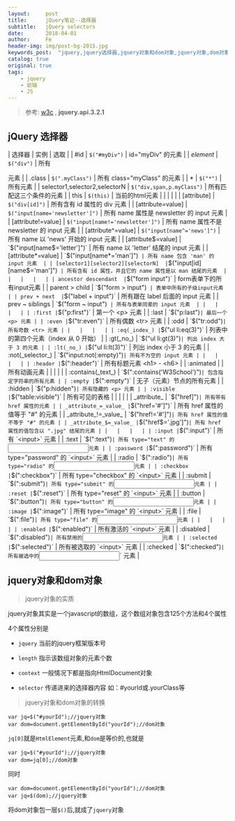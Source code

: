 ```yaml
---
layout:     post
title:      jQuery笔记--选择器
subtitle:   jQuery selectors
date:       2018-04-01
author:     Fe
header-img: img/post-bg-2015.jpg
keywords_post:  "jquery,jquery选择器,jquery对象和dom对象,jquery对象,dom对象,前端,$,标签,元素"
catalog: true
original: true
tags:
    - jquery
    - 前端
    - JS
---
```

>参考:  [w3c](http://www.w3school.com.cn)  , **jquery.api.3.2.1**

## jQuery 选择器  

| 选择器 | 实例 | 选取 |
| #id | `$("#myDiv")` | id="myDiv" 的元素 |
| _element_ | `$("div")` | 所有 <div> 元素 |
| .class | `$(".myClass")` | 所有 class="myClass" 的元素 |
| * | `$("*")` | 所有元素 |
| selector1,selector2,selectorN  | `$("div,span,p.myClass")`  | 所有匹配这三个条件的元素  |
|  this | `$(this)`  | 当前的html元素  |
|   |   |   |
| [attribute]  | `$("div[id]")`  | 所有含有 id 属性的 div 元素  |
|  [attribute=value] | `$("input[name='newsletter']")`  |  所有 name 属性是 newsletter 的 input 元素 |
|  [attribute!=value] | `$("input[name!='newsletter']")`  |  所有 name 属性不是 newsletter 的 input 元素 |
|  [attribute^=value] | `$("input[name^='news']")`  | 所有 name 以 'news' 开始的 input 元素  |
|  [attribute$=value] |  `$("input[name$='letter']")` | 所有 name 以 'letter' 结尾的 input 元素  |
| [attribute*=value]  | `$("input[name*='man']")`  | 所有 name 包含 'man' 的 input 元素  |
| [selector1][selector2][selectorN]  | `$("input[id][name$='man']")`  | 所有含有 id 属性，并且它的 name 属性是以 man 结尾的元素  |
|   |   |   |
| ancestor descendant  | `$("form input")`  | form表单下的所有input元素  |
| parent > child | `$("form > input")`  | 表单中所有的子级input元素  |
| prev + next  | `$("label + input")`  | 所有跟在 label 后面的 input 元素  |
| prev ~ siblings  | `$("form ~ input")`  | 所有与表单同辈的 input 元素  |
|   |   |   |
| :first | `$("p:first")` | 第一个 <p> 元素 |
| :last | `$("p:last")` | 最后一个 <p> 元素 |
| :even | `$("tr:even")` | 所有偶数 <tr> 元素 |
| :odd | `$("tr:odd")` | 所有奇数 <tr> 元素 |
|   |   |   |
| :eq(_index_) | `$("ul li:eq(3)")` | 列表中的第四个元素（index 从 0 开始） |
| :gt(_no_) | `$("ul li:gt(3)")` | 列出 index 大于 3 的元素 |
| :lt(_no_) | `$("ul li:lt(3)")` | 列出 index 小于 3 的元素 |
| :not(_selector_) | `$("input:not(:empty)")` | 所有不为空的 input 元素 |
|   |   |   |
| :header | `$(":header")` | 所有标题元素 <h1> - <h6> |
| :animated |   | 所有动画元素 |
|   |   |   |
| :contains(_text_) | `$(":contains('W3School')")` | 包含指定字符串的所有元素 |
| :empty | `$(":empty")` | 无子（元素）节点的所有元素 |
| :hidden | `$("p:hidden")` | 所有隐藏的 <p> 元素 |
| :visible | `$("table:visible")` | 所有可见的表格 |
|   |   |   |
| _attribute_ | `$("href]")` | 所有带有 href 属性的元素 |
| _attribute_=_value_ | `$("href='#']")` | 所有 href 属性的值等于 "#" 的元素 |
| _attribute_!=_value_ | `$("href!='#']")` | 所有 href 属性的值不等于 "#" 的元素 |
| _attribute_$=_value_ | `$("href$='.jpg']")` | 所有 href 属性的值包含以 ".jpg" 结尾的元素 |
|   |   |   |
| :input | `$(":input")` | 所有 `<input>` 元素 |
| :text | `$(":text")` | 所有 type="text" 的 `<input>` 元素 |
| :password | `$(":password")` | 所有 type="password" 的 `<input>` 元素 |
| :radio | `$(":radio")` | 所有 type="radio" 的 `<input>` 元素 |
| :checkbox | `$(":checkbox")` | 所有 type="checkbox" 的 `<input>` 元素 |
| :submit | `$(":submit")` | 所有 type="submit" 的 `<input>` 元素 |
| :reset | `$(":reset")` | 所有 type="reset" 的 `<input>` 元素 |
| :button | `$(":button")` | 所有 type="button" 的 `<input>` 元素 |
| :image | `$(":image")` | 所有 type="image" 的 `<input>` 元素 |
| :file | `$(":file")` | 所有 type="file" 的 `<input>` 元素 |
|   |   |   |
| :enabled | `$(":enabled")` | 所有激活的 `<input>` 元素 |
| :disabled | `$(":disabled")` | 所有禁用的 `<input>` 元素 |
| :selected | `$(":selected")` | 所有被选取的 `<input>` 元素 |
| :checked | `$(":checked")` | 所有被选中的 `<input>` 元素 |

## jquery对象和dom对象

>jquery对象的实质   

jquery对象其实是一个javascript的数组，这个数组对象包含125个方法和4个属性   

4个属性分别是   

- `jquery`     当前的jquery框架版本号

- `length`     指示该数组对象的元素个数

- `context`    一般情况下都是指向HtmlDocument对象   

- `selector`   传递进来的选择器内容  如：#yourId或.yourClass等  

>jquery对象和dom对象的转换  

```
var jq=$("#yourId");//jquery对象
var dom=document.getElementById("yourId");//dom对象
```
`jq[0]`就是`HtmlElement`元素,和`dom`是等价的,也就是
```
var jq=$("#yourId");//jquery对象
var dom=jq[0];//dom对象
```
同时
```
var dom=document.getElementById("yourId");//dom对象
var jq=$(dom);//jquery对象
```
将dom对象包一层`$()`后,就成了`jquery`对象  
















<br>
